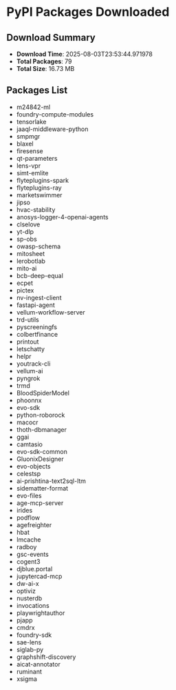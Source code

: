 # PyPI Packages Downloaded

## Download Summary
- **Download Time**: 2025-08-03T23:53:44.971978
- **Total Packages**: 79
- **Total Size**: 16.73 MB

## Packages List
- m24842-ml
- foundry-compute-modules
- tensorlake
- jaaql-middleware-python
- smpmgr
- blaxel
- firesense
- qt-parameters
- lens-vpr
- simt-emlite
- flyteplugins-spark
- flyteplugins-ray
- marketswimmer
- jipso
- hvac-stability
- anosys-logger-4-openai-agents
- clselove
- yt-dlp
- sp-obs
- owasp-schema
- mitosheet
- lerobotlab
- mito-ai
- bcb-deep-equal
- ecpet
- pictex
- nv-ingest-client
- fastapi-agent
- vellum-workflow-server
- trd-utils
- pyscreeningfs
- colbertfinance
- printout
- letschatty
- helpr
- youtrack-cli
- vellum-ai
- pyngrok
- trmd
- BloodSpiderModel
- phoonnx
- evo-sdk
- python-roborock
- macocr
- thoth-dbmanager
- ggai
- camtasio
- evo-sdk-common
- GluonixDesigner
- evo-objects
- celestsp
- ai-prishtina-text2sql-ltm
- sidematter-format
- evo-files
- age-mcp-server
- irides
- podflow
- agefreighter
- hbat
- lmcache
- radboy
- gsc-events
- cogent3
- djblue.portal
- jupytercad-mcp
- dw-ai-x
- optiviz
- nusterdb
- invocations
- playwrightauthor
- pjapp
- cmdrx
- foundry-sdk
- sae-lens
- siglab-py
- graphshift-discovery
- aicat-annotator
- ruminant
- xsigma

